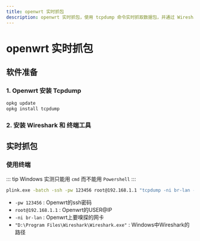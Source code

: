 ```yaml
---
title: openwrt 实时抓包
description: openwrt 实时抓包，使用 tcpdump 命令实时抓取数据包，并通过 Wireshark 进行分析
---
```


# openwrt 实时抓包

## 软件准备

### 1. Openwrt 安装 Tcpdump

```sh
opkg update
opkg install tcpdump
```

### 2. 安装 Wireshark 和 终端工具

<Links
  grid
  :items="[
    {
      name: 'Wireshark',
      desc: '网络协议分析工具，可以实时捕获和分析网络数据包',
      link: 'https://www.wireshark.org/download.html',
      icon: 'simple-icons:wireshark',
      color: '#1679A7',
      alt: 'Wireshark'
    },
    {
      name: 'Tabby',
      desc: '跨平台的终端模拟器，支持 SSH、Telnet 等协议，适用于连接 Openwrt 进行抓包操作',
      link: 'https://tabby.sh/',
      image: 'https://i.theojs.cn/logo/tabby.svg',
      alt: 'Tabby Terminal'
    }
  ]"
/>

## 实时抓包

### 使用终端

::: tip
Windows 实测只能用 `cmd` 而不能用 `Powershell`
:::

```sh
plink.exe -batch -ssh -pw 123456 root@192.168.1.1 "tcpdump -ni br-lan -s 0 -w - not port 22" | "D:\Program Files\Wireshark\Wireshark.exe" -k -i -
```

- `-pw 123456` : Openwrt的ssh密码
- `root@192.168.1.1` : Openwrt的USER@IP
- `-ni br-lan` : Openwrt上要嗅探的网卡
- `"D:\Program Files\Wireshark\Wireshark.exe"` : Windows中Wireshark的路径
